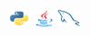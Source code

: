 
<div style="display: inline_block"><br>
 <img align="center" alt="phPython" height="30" width="40" src="https://raw.githubusercontent.com/devicons/devicon/master/icons/python/python-original.svg">
 <img align="center" alt="Ph-Java" height="30" width="40" src="https://raw.githubusercontent.com/devicons/devicon/master/icons/java/java-original.svg">
  <img align="center" alt="Ph-Mysql" height="30" width="40" src="https://github.com/devicons/devicon/blob/master/icons/mysql/mysql-original.svg">
  </div>
